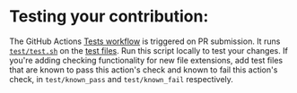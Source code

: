 # Testing your contribution:

The GitHub Actions [Tests workflow](https://github.com/jidicula/clang-format-action/actions/workflows/tests.yml) is triggered on PR submission. It runs [`test/test.sh`](https://github.com/jidicula/clang-format-action/blob/main/test/test.sh) on the [test files](https://github.com/jidicula/clang-format-action/tree/main/test). Run this script locally to test your changes. If you're adding checking functionality for new file extensions, add test files that are known to pass this action's check and known to fail this action's check, in `test/known_pass` and `test/known_fail` respectively.
